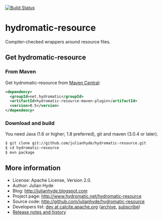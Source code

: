 [![Build Status](https://travis-ci.org/julianhyde/hydromatic-resource.png)](https://travis-ci.org/julianhyde/hydromatic-resource)

# hydromatic-resource

Compiler-checked wrappers around resource files.

## Get hydromatic-resource

### From Maven

Get hydromatic-resource from
<a href="https://search.maven.org/#search%7Cga%7C1%7Cg%3Anet.hydromatic%20a%3Afoodmart-data-hsqldb">Maven Central</a>:

```xml
<dependency>
  <groupId>net.hydromatic</groupId>
  <artifactId>hydromatic-resource-maven-plugin</artifactId>
  <version>0.5</version>
</dependency>
```

### Download and build

You need Java (1.6 or higher; 1.8 preferred), git and maven (3.0.4 or later).

```bash
$ git clone git://github.com/julianhyde/hydromatic-resource.git
$ cd hydromatic-resource
$ mvn package
```

## More information

* License: Apache License, Version 2.0.
* Author: Julian Hyde
* Blog: http://julianhyde.blogspot.com
* Project page: http://www.hydromatic.net/hydromatic-resource
* Source code: http://github.com/julianhyde/hydromatic-resource
* Developers list: <a href="mailto:dev@calcite.apache.org">dev at calcite.apache.org</a>
  (<a href="http://mail-archives.apache.org/mod_mbox/calcite-dev/">archive</a>,
  <a href="mailto:dev-subscribe@calcite.apache.org">subscribe</a>)
* <a href="HISTORY.md">Release notes and history</a>
